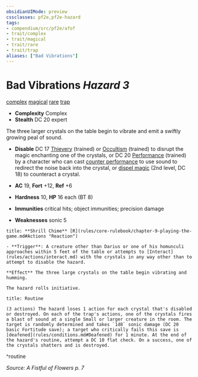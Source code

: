 ```yaml
---
obsidianUIMode: preview
cssclasses: pf2e,pf2e-hazard
tags:
- compendium/src/pf2e/afof
- trait/complex
- trait/magical
- trait/rare
- trait/trap
aliases: ["Bad Vibrations"]
---
```

# Bad Vibrations *Hazard 3*  
[complex](rules/traits/complex.md "Complex Hazard Trait")  [magical](rules/traits/magical.md "Magical Item Trait")  [rare](rules/traits/rare.md "Rare Rarity Trait")  [trap](rules/traits/trap.md "Trap Hazard Trait")  

- **Complexity** Complex
- **Stealth** DC 20 expert  

The three larger crystals on the table begin to vibrate and emit a swiftly growing peal of sound.

- **Disable** DC 17 [Thievery](compendium/skills.md#Thievery) (trained) or [Occultism](compendium/skills.md#Occultism) (trained) to disrupt the magic enchanting one of the crystals, or DC 20 [Performance](compendium/skills.md#Performance) (trained) by a character who can cast [counter performance](compendium/spells/counter-performance.md) to use sound to redirect the noise back into the crystal, or [dispel magic](compendium/spells/dispel-magic.md) (2nd level, DC 18) to counteract a crystal.  

- **AC** 19, **Fort** +12, **Ref** +6
- **Hardness** 10, **HP** 16 each (BT 8)
- **Immunities** critical hits; object immunities; precision damage
- **Weaknesses** sonic 5

```ad-embed-ability
title: **Shrill Chime** [R](rules/core-rulebook/chapter-9-playing-the-game.md#Actions "Reaction")

- **Trigger**: A creature other than Darius or one of his homunculi approaches within 5 feet of the table or attempts to [Interact](rules/actions/interact.md) with the crystals in any way other than to attempt to disable the hazard.

**Effect** The three large crystals on the table begin vibrating and humming.

The hazard rolls initiative.
```

```ad-pf2-summary
title: Routine

(3 actions) The hazard loses 1 action for each crystal that's disabled or destroyed. On each of the trap's actions, one of the crystals fires a blast of sound at a single Small or larger creature in the room. The target is randomly determined and takes `1d8` sonic damage (DC 20 basic Fortitude save); a target who critically fails this save is [deafened](rules/conditions.md#Deafened) for 1 minute. At the end of the hazard's routine, attempt a DC 10 flat check. On a success, one of the crystals shatters and is destroyed.
```
^routine

*Source: A Fistful of Flowers p. 7*